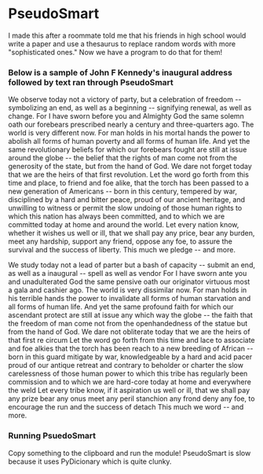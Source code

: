 # PseudoSmart
I made this after a roommate told me that his friends in high school would write a paper and use a thesaurus to replace random words with more "sophisticated ones." Now we have a program to do that for them!

### Below is a sample of John F Kennedy's inaugural address followed by text ran through PseudoSmart

We observe today not a victory of party, but a celebration of freedom -- symbolizing an end, as well as a beginning -- signifying renewal, as well as change. For I have sworn before you and Almighty God the same solemn oath our forebears prescribed nearly a century and three-quarters ago.
The world is very different now. For man holds in his mortal hands the power to abolish all forms of human poverty and all forms of human life. And yet the same revolutionary beliefs for which our forebears fought are still at issue around the globe -- the belief that the rights of man come not from the generosity of the state, but from the hand of God.
We dare not forget today that we are the heirs of that first revolution. Let the word go forth from this time and place, to friend and foe alike, that the torch has been passed to a new generation of Americans -- born in this century, tempered by war, disciplined by a hard and bitter peace, proud of our ancient heritage, and unwilling to witness or permit the slow undoing of those human rights to which this nation has always been committed, and to which we are committed today at home and around the world.
Let every nation know, whether it wishes us well or ill, that we shall pay any price, bear any burden, meet any hardship, support any friend, oppose any foe, to assure the survival and the success of liberty.
This much we pledge -- and more.

We study today not a lead of parter but a bash of capacity -- submit an end, as well as a inaugural -- spell as well as vendor For I have sworn ante you and unadulterated God the same pensive oath our originator virtuous most a gala and cashier ago. The world is very dissimilar now. For man holds in his terrible hands the power to invalidate all forms of human starvation and all forms of human life. And yet the same profound faith for which our ascendant protect are still at issue any which way the globe -- the faith that the freedom of man come not from the openhandedness of the statue but from the hand of God. We dare not obliterate today that we are the heirs of that first re circum Let the word go forth from this time and lace to associate and foe alkies that the torch has been reach to a new breeding of African -- born in this guard mitigate by war, knowledgeable by a hard and acid pacer proud of our antique retreat and contrary to beholder or charter the slow carelessness of those human power to which this tribe has regularly been commission and to which we are hard-core today at home and everywhere the weld Let every tribe know, if it aspiration us well or ill, that we shall pay any prize bear any onus meet any peril stanchion any frond deny any foe, to encourage the run and the success of detach This much we word -- and more. 

### Running PsuedoSmart
Copy something to the clipboard and run the module! PseudoSmart is slow because it uses PyDicionary which is quite clunky.
